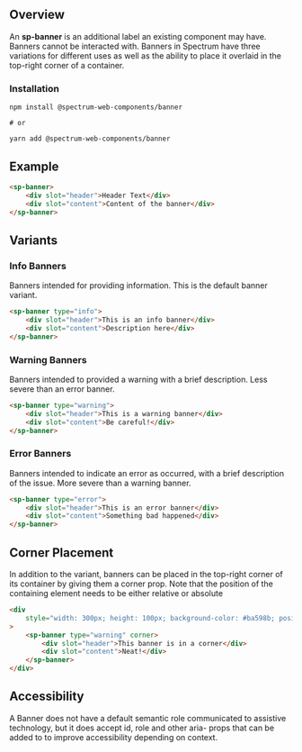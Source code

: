 ## Overview

An **sp-banner** is an additional label an existing component may have. Banners cannot be interacted with. Banners in Spectrum have three variations for different uses as well as the ability to place it overlaid in the top-right corner of a container.

### Installation

```
npm install @spectrum-web-components/banner

# or

yarn add @spectrum-web-components/banner
```

## Example

```html
<sp-banner>
    <div slot="header">Header Text</div>
    <div slot="content">Content of the banner</div>
</sp-banner>
```

## Variants

### Info Banners

Banners intended for providing information. This is the default banner variant.

```html
<sp-banner type="info">
    <div slot="header">This is an info banner</div>
    <div slot="content">Description here</div>
</sp-banner>
```

### Warning Banners

Banners intended to provided a warning with a brief description. Less severe than an error banner.

```html
<sp-banner type="warning">
    <div slot="header">This is a warning banner</div>
    <div slot="content">Be careful!</div>
</sp-banner>
```

### Error Banners

Banners intended to indicate an error as occurred, with a brief description of the issue. More severe than a warning banner.

```html
<sp-banner type="error">
    <div slot="header">This is an error banner</div>
    <div slot="content">Something bad happened</div>
</sp-banner>
```

## Corner Placement

In addition to the variant, banners can be placed in the top-right corner of its container by giving them a corner prop. Note that the position of the containing element needs to be either relative or absolute

```html
<div
    style="width: 300px; height: 100px; background-color: #ba598b; position: relative;"
>
    <sp-banner type="warning" corner>
        <div slot="header">This banner is in a corner</div>
        <div slot="content">Neat!</div>
    </sp-banner>
</div>
```

## Accessibility

A Banner does not have a default semantic role communicated to assistive technology, but it does accept id, role and other aria- props that can be added to to improve accessibility depending on context.
